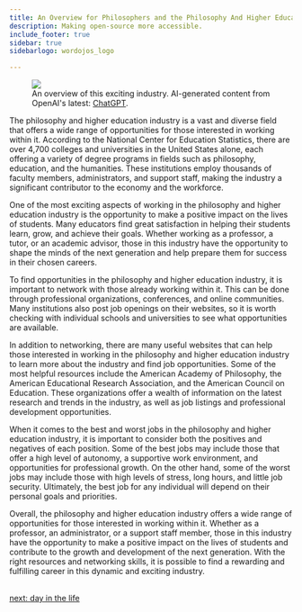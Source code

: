 ```yaml
---
title: An Overview for Philosophers and the Philosophy And Higher Education  Industry
description: Making open-source more accessible.
include_footer: true
sidebar: true
sidebarlogo: wordojos_logo

---
```

<figure>
    <img src='/uploads//small/philosophers.jpg style="width: 100%;height: 100%;padding: 3px; box-shadow: 0 3px 5px rgba(0,0,0,.3);border-radius: 25px;overflow: hidden;border: none;" align="middle"; alt='firecracker';/>
    <figcaption>An overview of this exciting industry. AI-generated content from OpenAI's latest: <a href="https://openai.com/blog/chatgpt/" >ChatGPT</a>.</figcaption>
</figure>
<p>
The philosophy and higher education industry is a vast and diverse field that offers a wide range of opportunities for those interested in working within it. According to the National Center for Education Statistics, there are over 4,700 colleges and universities in the United States alone, each offering a variety of degree programs in fields such as philosophy, education, and the humanities. These institutions employ thousands of faculty members, administrators, and support staff, making the industry a significant contributor to the economy and the workforce.

One of the most exciting aspects of working in the philosophy and higher education industry is the opportunity to make a positive impact on the lives of students. Many educators find great satisfaction in helping their students learn, grow, and achieve their goals. Whether working as a professor, a tutor, or an academic advisor, those in this industry have the opportunity to shape the minds of the next generation and help prepare them for success in their chosen careers.

To find opportunities in the philosophy and higher education industry, it is important to network with those already working within it. This can be done through professional organizations, conferences, and online communities. Many institutions also post job openings on their websites, so it is worth checking with individual schools and universities to see what opportunities are available.

In addition to networking, there are many useful websites that can help those interested in working in the philosophy and higher education industry to learn more about the industry and find job opportunities. Some of the most helpful resources include the American Academy of Philosophy, the American Educational Research Association, and the American Council on Education. These organizations offer a wealth of information on the latest research and trends in the industry, as well as job listings and professional development opportunities.

When it comes to the best and worst jobs in the philosophy and higher education industry, it is important to consider both the positives and negatives of each position. Some of the best jobs may include those that offer a high level of autonomy, a supportive work environment, and opportunities for professional growth. On the other hand, some of the worst jobs may include those with high levels of stress, long hours, and little job security. Ultimately, the best job for any individual will depend on their personal goals and priorities.

Overall, the philosophy and higher education industry offers a wide range of opportunities for those interested in working within it. Whether as a professor, an administrator, or a support staff member, those in this industry have the opportunity to make a positive impact on the lives of students and contribute to the growth and development of the next generation. With the right resources and networking skills, it is possible to find a rewarding and fulfilling career in this dynamic and exciting industry.

<br>
<a href="https://workdojos.com/philosophers/day-in-the-life">next: day in the life</a>
</p>